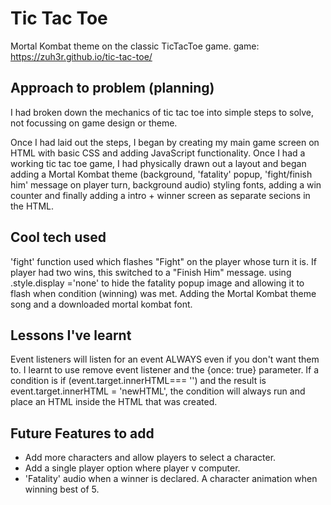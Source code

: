 # Tic Tac Toe

Mortal Kombat theme on the classic TicTacToe game.
game: https://zuh3r.github.io/tic-tac-toe/

## Approach to problem (planning)

I had broken down the mechanics of tic tac toe into simple steps to solve, not focussing on game design or theme.

Once I had laid out the steps, I began by creating my main game screen on HTML with basic CSS and adding JavaScript functionality. Once I had a working tic tac toe game, I had physically drawn out a layout and began adding a Mortal Kombat theme (background, 'fatality' popup, 'fight/finish him' message on player turn, background audio) styling fonts, adding a win counter and finally adding a intro + winner screen as separate secions in the HTML.

## Cool tech used

'fight' function used which flashes "Fight" on the player whose turn it is. If player had two wins, this switched to a "Finish Him" message.
using .style.display ='none' to hide the fatality popup image and allowing it to flash when condition (winning) was met.
Adding the Mortal Kombat theme song and a downloaded mortal kombat font.

## Lessons I've learnt

Event listeners will listen for an event ALWAYS even if you don't want them to. I learnt to use remove event listener and the {once: true} parameter.
If a condition is if (event.target.innerHTML=== '') and the result is event.target.innerHTML = 'newHTML', the condition will always run and place an HTML inside the HTML that was created.

## Future Features to add

- Add more characters and allow players to select a character.
- Add a single player option where player v computer.
- 'Fatality' audio when a winner is declared.
A character animation when winning best of 5.
